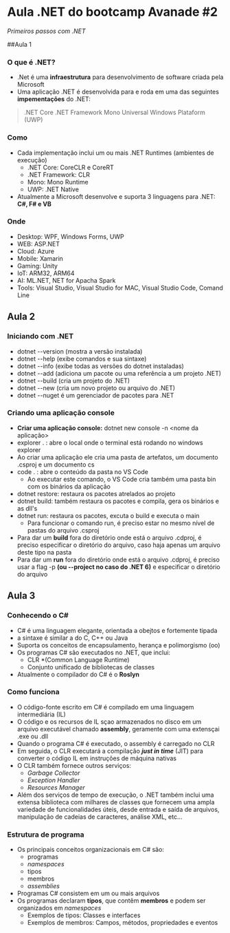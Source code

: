 # Aula .NET do bootcamp Avanade #2
*Primeiros passos com .NET*

##Aula 1
### O que é .NET?
- .Net é uma **infraestrutura** para desenvolvimento de software criada pela Microsoft
- Uma aplicação .NET é desenvolvida para e roda em uma das seguintes **impementações** do .NET:
> .NET Core
> .NET Framework
> Mono
> Universal Windows Plataform (UWP)

### Como
+ Cada implementação inclui um ou mais .NET Runtimes (ambientes de execução)
  + .NET Core: CoreCLR e CoreRT
  + .NET Framework: CLR
  + Mono: Mono Runtime
  + UWP: .NET Native
+ Atualmente a Microsoft desenvolve e suporta 3 linguagens para .NET: **C#, F# e VB**

### Onde
- Desktop: WPF, Windows Forms, UWP
- WEB: ASP.NET
- Cloud: Azure
- Mobile: Xamarin
- Gaming: Unity
- IoT: ARM32, ARM64
- AI: ML.NET, NET for Apacha Spark
- Tools: Visual Studio, Visual Studio for MAC, Visual Studio Code, Comand Line

## Aula 2
### Iniciando com .NET
- dotnet --version (mostra a versão instalada)
- dotnet --help (exibe comandos e sua sintaxe)
- dotnet --info (exibe todas as versões do dotnet instaladas)
- dotnet --add (adiciona um pacote ou uma referência a um projeto .NET)
- dotnet --build (cria um projeto do .NET)
- dotnet --new (cria um novo projeto ou arquivo do .NET)
- dotnet --nuget é um gerenciador de pacotes para .NET

### Criando uma aplicação console
+ **Criar uma aplicação console:** dotnet new console -n <nome da aplicação>  
+ explorer . : abre o local onde o terminal está rodando no windows explorer
+ Ao criar uma aplicação ele cria uma pasta de artefatos, um documento .csproj e um documento cs
+ code . : abre o conteúdo da pasta no VS Code
  + Ao executar este comando, o VS Code cria também uma pasta bin com os binários da aplicação
+ dotnet restore: restaura os pacotes atrelados ao projeto
+ dotnet build: também restaura os pacotes e compila, gera os binários e as dll's
+ dotnet run: restaura os pacotes, excuta o build e executa o main
  + Para funcionar o comando run, é preciso estar no mesmo nível de pastas do arquivo .csproj
+ Para dar um **build** fora do diretório onde está o arquivo .cdproj, é preciso especificar o diretório do arquivo, caso haja apenas um arquivo deste tipo na pasta
+ Para dar um **run** fora do diretório onde está o arquivo .cdproj, é preciso usar a flag -p **(ou --project no caso do .NET 6)** e especificar o diretório do arquivo

## Aula 3
### Conhecendo o C#
+ C# é uma linguagem elegante, orientada a obejtos e fortemente tipada
+ a sintaxe é similar a do C, C++ ou Java
+ Suporta os conceitos de encapsulamento, herança e polimorgismo (oo)
+ Os programas C# são executados no .NET, que inclui:
  + CLR *(Common Language Runtime)
  + Conjunto unificado de bibliotecas de classes
+ Atualmente o compilador do C# é o **Roslyn**

### Como funciona
+ O código-fonte escrito em C# é compilado em uma linguagem intermediária (IL)
+ O código e os recursos de IL sçao armazenados no disco em um arquivo executável chamado **assembly**, geramente com uma extensçai .exe ou .dll
+ Quando o programa C# é executado, o assembly é carregado no CLR
+ Em seguida, o CLR executará a compilação ***just in time*** (JIT) para converter o código IL em instruções de máquina nativas
+ O CLR também fornece outros serviços:
  + *Garbage Collector*
  + *Exception Handler*
  + *Resources Manager*
+ Além dos serviços de tempo de execução, o .NET também inclui uma extensa biblioteca com milhares de classes que fornecem uma ampla variedade de funcionalidades úteis, desde entrada e  saída de arquivos, manipulação de cadeias de caracteres, análise XML, etc...

### Estrutura de programa
+ Os principais conceitos organizacionais em C# são:
  + programas
  + *namespaces*
  + tipos
  + membros
  + *assemblies*
+ Programas C# consistem em um ou mais arquivos
+ Os programas declaram **tipos**, que  contêm **membros** e podem ser organizados em *namespaces*
  + Exemplos de tipos: Classes e interfaces
  + Exemplos de membros: Campos, métodos, propriedades e eventos
